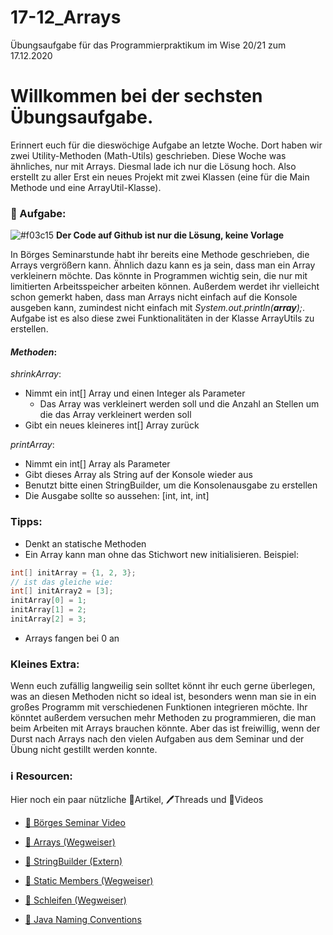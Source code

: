 # 17-12_Arrays
Übungsaufgabe für das Programmierpraktikum im Wise 20/21 zum 17.12.2020

# Willkommen bei der sechsten Übungsaufgabe.

Erinnert euch für die dieswöchige Aufgabe an letzte Woche. Dort haben wir zwei Utility-Methoden (Math-Utils) geschrieben. Diese Woche was ähnliches, nur mit Arrays.
Diesmal lade ich nur die Lösung hoch. Also erstellt zu aller Erst ein neues Projekt mit zwei Klassen (eine für die Main Methode und eine ArrayUtil-Klasse).


### 📝 Aufgabe:

![#f03c15](https://via.placeholder.com/15/f03c15/000000?text=+) __Der Code auf Github ist nur die Lösung, keine Vorlage__

In Börges Seminarstunde habt ihr bereits eine Methode geschrieben, die Arrays vergrößern kann. Ähnlich dazu kann es ja sein, dass man ein Array verkleinern möchte. Das könnte in Programmen wichtig sein, die nur mit limitierten Arbeitsspeicher arbeiten können. Außerdem werdet ihr vielleicht schon gemerkt haben, dass man Arrays nicht einfach auf die Konsole ausgeben kann, zumindest nicht einfach mit *System.out.println(__array__);*.
Aufgabe ist es also diese zwei Funktionalitäten in der Klasse ArrayUtils zu erstellen.

#### *Methoden*:
*shrinkArray*:
- Nimmt ein int[] Array und einen Integer als Parameter
  - Das Array was verkleinert werden soll und die Anzahl an Stellen um die das Array verkleinert werden soll
- Gibt ein neues kleineres int[] Array zurück

*printArray*:
- Nimmt ein int[] Array als Parameter
- Gibt dieses Array als String auf der Konsole wieder aus
- Benutzt bitte einen StringBuilder, um die Konsolenausgabe zu erstellen
- Die Ausgabe sollte so aussehen: [int, int, int]

### Tipps:

- Denkt an statische Methoden
- Ein Array kann man ohne das Stichwort new initialisieren. Beispiel:
```java
int[] initArray = {1, 2, 3};
// ist das gleiche wie:
int[] initArray2 = [3];
initArray[0] = 1;
initArray[1] = 2;
initArray[2] = 3;
```
- Arrays fangen bei 0 an

### Kleines Extra:
Wenn euch zufällig langweilig sein solltet könnt ihr euch gerne überlegen, was an diesen Methoden nicht so ideal ist, besonders wenn man sie in ein großes Programm mit verschiedenen Funktionen integrieren möchte.
Ihr könntet außerdem versuchen mehr Methoden zu programmieren, die man beim Arbeiten mit Arrays brauchen könnte.
Aber das ist freiwillig, wenn der Durst nach Arrays nach den vielen Aufgaben aus dem Seminar und der Übung nicht gestillt werden konnte.
    
### ℹ️ Resourcen:
Hier noch ein paar nützliche 📃Artikel, 🖊️Threads und 🎥Videos

- [🎥 Börges Seminar Video](https://www.ilias.uni-koeln.de/ilias/ilias.php?ref_id=3638292&eid=9118f1cb-68c5-4d9a-8f67-7f3e83ecc782&cmd=streamVideo&cmdClass=xoctplayergui&cmdNode=wn:os:17u:185&baseClass=ilrepositorygui)

- [📃 Arrays (Wegweiser)](https://dh-cologne.github.io/java-wegweiser/articles/Arrays.html)
- [📃 StringBuilder (Extern)](http://openbook.rheinwerk-verlag.de/javainsel9/javainsel_04_004.htm)
- [📃 Static Members (Wegweiser)](https://dh-cologne.github.io/java-wegweiser/articles/Static-Members.html)
- [📃 Schleifen (Wegweiser)](https://dh-cologne.github.io/java-wegweiser/articles/Schleifen.html)

- [📃 Java Naming Conventions](https://github.com/DH-Cologne/java-wegweiser/blob/master/articles/Naming-Conventions.md)
